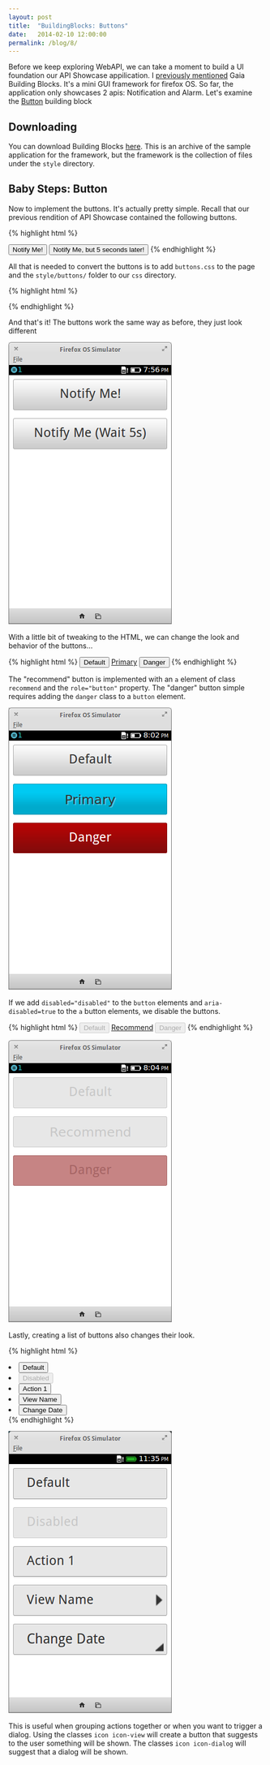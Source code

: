 ```yaml
---
layout: post
title:  "BuildingBlocks: Buttons"
date:   2014-02-10 12:00:00
permalink: /blog/8/
---
```


Before we keep exploring WebAPI, we can take a moment to build a UI foundation our API Showcase appilication. I [previously mentioned](/blog/2/) Gaia Building Blocks. It's a mini GUI framework for firefox OS. So far, the application only showcases 2 apis: Notification and Alarm. Let's examine the [Button](http://buildingfirefoxos.com/building-blocks/buttons.html) building block

## Downloading 

You can download Building Blocks [here](https://github.com/buildingfirefoxos/Building-Blocks/archive/gh-pages.zip). This is an archive of the sample application for the framework, but the framework is the collection of files under the `style` directory.

## Baby Steps: Button

Now to implement the buttons. It's actually pretty simple. Recall that our previous rendition of API Showcase contained the following buttons. 

{% highlight html %}
<body>
	<button id="notifyButton">Notify Me!</button>
	<button id="notifyLaterButton">Notify Me, but 5 seconds later!</button>
</body>
{% endhighlight %}

All that is needed to convert the buttons is to add `buttons.css` to the page and the `style/buttons/` folder to our `css` directory.

{% highlight html %}
<head>
	<link href="css/style/buttons.css" rel="stylesheet" type="text/css">
</head>
{% endhighlight %}

And that's it! The buttons work the same way as before, they just look different

![API Showcase using the default buttons](/img/posts/8/buttons.png)

With a little bit of tweaking to the HTML, we can change the look and behavior of the buttons...

{% highlight html %}
<button>Default</button>
<a class="recommend" role="button" href="#">Primary</a>
<button class="danger">Danger</button>
{% endhighlight %}

The "recommend" button is implemented with an `a` element of class `recommend` and the `role="button"` property. The "danger" button simple requires adding the `danger` class to a `button` element.

![Default, Recommend, and Danger button styles](/img/posts/8/buttons2.png)

If we add `disabled="disabled"` to the `button` elements and `aria-disabled=true` to the `a` button elements, we disable the buttons. 

{% highlight html %}
<button disabled="disabled">Default</button>
<a class="recommend" role="button" aria-disabled="true" href="#">Recommend</a>
<button class="danger" disabled="disabled">Danger</button>
{% endhighlight %}

![Disabled button styles](/img/posts/8/buttons3.png)

Lastly, creating a list of buttons also changes their look.

{% highlight html %}
<li> <button>Default</button> </li>
<li> <button disabled="disabled">Disabled</button> </li>
<li> <button>Action 1</button> </li>
<li> <button class="icon icon-view">View Name</button> </li>
<li> <button class="icon icon-dialog">Change Date</button> </li>
{% endhighlight %}

![List button styles](/img/posts/8/buttons4.png)

This is useful when grouping actions together or when you want to trigger a dialog. Using the classes `icon icon-view` will create a button that suggests to the user something will be shown. The classes `icon icon-dialog` will suggest that a dialog will be shown.


